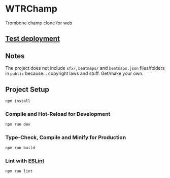 # WTRChamp
Trombone champ clone for web

## [Test deployment](https://wtrchamp.femboy.si/index.html)

## Notes
The project does not include `sfx/`, `beatmaps/` and `beatmaps.json` files/folders in `public` because... copyright laws and stuff.
Get/make your own.

## Project Setup

```sh
npm install
```

### Compile and Hot-Reload for Development

```sh
npm run dev
```

### Type-Check, Compile and Minify for Production

```sh
npm run build
```

### Lint with [ESLint](https://eslint.org/)

```sh
npm run lint
```
